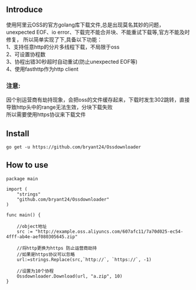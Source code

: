 ## Introduce
使用阿里云OSS的官方golang库下载文件,总是出现莫名其妙的问题，unexpected EOF、io error、下载完不能合并块、不能重试下载等,官方不能及时修复，
所以简单实现了下,具备以下功能：  <br />
1、支持任意http的分片多线程下载，不局限于oss  <br />
2、可设置协程数  <br />
3、协程出错30秒超时自动重试(防止unexpected EOF等)  <br />
4、使用fasthttp作为http client


### 注意:<br />
因个别运营商有劫持现象，会把oss的文件缓存起来，下载时发生302跳转，直接导致http头中的range无法生效，分块下载失败  <br />
所以需要使用https协议来下载文件


## Install
```
go get -u https://github.com/bryant24/Ossdownloader
```

## How to use
```
package main

import (
	"strings"
	"github.com/bryant24/Ossdownloader"
)

func main() {

	//object地址
	src := "http://example.oss.aliyuncs.com/607afc11/7a70d025-ec54-4fff-ab4e-aef080305645.zip"

	//将http更换为https 防止运营商劫持
	//如果是https协议可以忽略
	url:=strings.Replace(src,`http://`, `https://`, -1)

    //设置为10个协程
	Ossdownloader.Download(url, "a.zip", 10)
}

```
